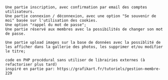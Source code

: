 
    Une partie inscription, avec confirmation par email des comptes utilisateurs.
    Une partie connexion / déconnexion, avec une option "Se souvenir de moi" basée sur l'utilisation des cookies.
    Une option "rappel du mot de passe";
    Une partie réservé aux membres avec la possibilités de changer son mot de passe.
    
    Une partie upload images sur la base de données avec la possiblité de les afficher dans la gallerie des photos, les supprimer et/ou modifier le titre;
    
    code en PHP procédural sans utiliser de librairies externes (à refactoriser plus tard)
    inspiré en partie par: https://grafikart.fr/tutoriels/gestion-membre-229

